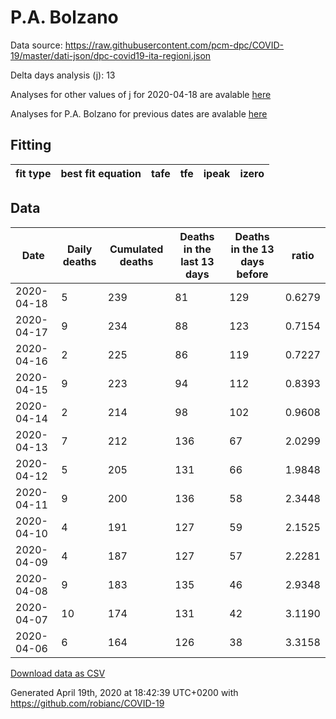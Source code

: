 # P.A. Bolzano

Data source: https://raw.githubusercontent.com/pcm-dpc/COVID-19/master/dati-json/dpc-covid19-ita-regioni.json

Delta days analysis (j): 13

Analyses for other values of j for 2020-04-18 are avalable [here](../2020-04-18/README.md)

Analyses for P.A. Bolzano for previous dates are avalable [here](../README.md)

## Fitting 
|fit type|best fit equation|tafe|tfe|ipeak|izero|
|-------|-----|--------|------|---|---|

## Data
|Date|Daily deaths|Cumulated deaths|Deaths in the last 13 days|Deaths in the 13 days before|ratio|
|----|----------|-----------|-------|--------------------|-----|
|2020-04-18|5|239|81|129|0.6279|
|2020-04-17|9|234|88|123|0.7154|
|2020-04-16|2|225|86|119|0.7227|
|2020-04-15|9|223|94|112|0.8393|
|2020-04-14|2|214|98|102|0.9608|
|2020-04-13|7|212|136|67|2.0299|
|2020-04-12|5|205|131|66|1.9848|
|2020-04-11|9|200|136|58|2.3448|
|2020-04-10|4|191|127|59|2.1525|
|2020-04-09|4|187|127|57|2.2281|
|2020-04-08|9|183|135|46|2.9348|
|2020-04-07|10|174|131|42|3.1190|
|2020-04-06|6|164|126|38|3.3158|

[Download data as CSV](COVID-19_p.a._bolzano_j13_2020-04-18.csv)

Generated April 19th, 2020 at 18:42:39 UTC+0200 with https://github.com/robianc/COVID-19
